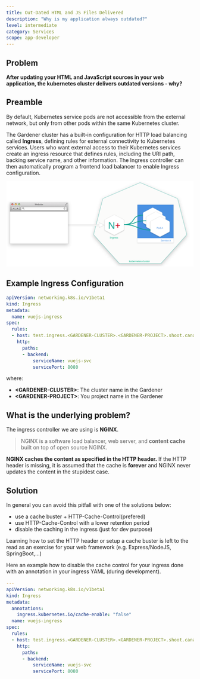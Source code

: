 ```yaml
---
title: Out-Dated HTML and JS Files Delivered
description: "Why is my application always outdated?"
level: intermediate
category: Services
scope: app-developer
---
```


## Problem

**After updating your HTML and JavaScript sources in your web application, 
the kubernetes cluster delivers outdated versions - why?**

## Preamble
By default, Kubernetes service pods are not accessible from the external 
network, but only from other pods within the same Kubernetes cluster. 

The Gardener cluster has a built-in configuration for HTTP load balancing called **Ingress**, 
defining rules for external connectivity to Kubernetes services. Users who want external access 
to their Kubernetes services create an ingress resource that defines rules, 
including the URI path, backing service name, and other information. The Ingress controller 
can then automatically program a frontend load balancer to enable Ingress configuration.

![nginx](./images/howto-nginx.svg)


## Example Ingress Configuration

```yaml
apiVersion: networking.k8s.io/v1beta1
kind: Ingress
metadata:
  name: vuejs-ingress
spec:
  rules:
  - host: test.ingress.<GARDENER-CLUSTER>.<GARDENER-PROJECT>.shoot.canary.k8s-hana.ondemand.com
    http:
      paths:
      - backend:
          serviceName: vuejs-svc
          servicePort: 8080
```
where:
 - **&lt;GARDENER-CLUSTER&gt;**: The cluster name in the Gardener
 - **&lt;GARDENER-PROJECT&gt;**: You project name in the Gardener


## What is the underlying problem?

The ingress controller we are using is **NGINX**.

> NGINX  is a software load balancer, web server, and **content cache** built on top of open 
source NGINX.


**NGINX caches the content as specified in the HTTP header.** If the HTTP header is missing, 
it is assumed that the cache is **forever** and NGINX never updates the content in the 
stupidest case.

## Solution
In general you can avoid this pitfall with one of the solutions below:

 - use a cache buster + HTTP-Cache-Control(prefered)
 - use HTTP-Cache-Control with a lower retention period
 - disable the caching in the ingress (just for dev purpose)
 
Learning how to set the HTTP header or setup a cache buster is left to the read as an exercise
for your web framework (e.g. Express/NodeJS, SpringBoot,...)

Here an example how to disable the cache control for your ingress done with an annotation in your
 ingress YAML (during development).
 
```yaml
---
apiVersion: networking.k8s.io/v1beta1
kind: Ingress
metadata:
  annotations:
    ingress.kubernetes.io/cache-enable: "false"
  name: vuejs-ingress
spec:
  rules:
  - host: test.ingress.<GARDENER-CLUSTER>.<GARDENER-PROJECT>.shoot.canary.k8s-hana.ondemand.com
    http:
      paths:
      - backend:
          serviceName: vuejs-svc
          servicePort: 8080
```
